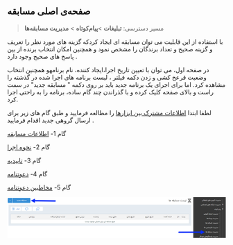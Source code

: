 ﻿## صفحه‌ی اصلی مسابقه

> مسیر دسترسی:  **تبلیغات** >**پیام‌کوتاه** > **مدیریت مسابقه‌ها** 

با استفاده از این قابلیت می توان مسابقه ای ایجاد کردکه گزینه های مورد نظر را تعریف و گزینه صحیح و تعداد برندگان را مشخص نمود  و همچنین امکان انتخاب برنده  از بین پاسخ های صحیح وجود دارد . 

در صفحه اول، می توان با تعیین تاریخ اجرا،ایجاد کننده، نام برنامهو همچنین انتخاب وضعیت قرعخ کشی  و زدن دکمه فیلتر ، لیست برنامه های اجرا شده در گذشته را مشاهده کرد. اما برای اجرای یک برنامه جدید باید بر روی دکمه " مسابقه جدید" در سمت راست و بالای صفحه کلیک کرده و با گذراندن چند گام ساده، برنامه را به راحتی اجرا کرد.

لطفا ابتدا [اطلاعات مشترک بین ابزارها]( http://septadocs.1st.co.com/payamgostar/documents/%D8%A7%D8%B7%D9%84%D8%A7%D8%B9%D8%A7%D8%AA-%D9%85%D8%B4%D8%AA%D8%B1%DA%A9-%D8%A8%DB%8C%D9%86-%D8%A7%D8%A8%D8%B2%D8%A7%D8%B1%D9%87%D8%A7?selectedId=9481e722-68a9-460a-b2d6-57c228705581&menuItemType=1&versionId=a1cb5bd2-9978-4ca7-b9d6-08d951882868) را مطالعه فرمایید و طبق گام های زیر برای ارسال گروهی جدید اقدام فرمایید .


 گام 1- [اطلاعات مسابقه](http://septadocs.1st.co.com/payamgostar/documents/%D8%A7%D8%B7%D9%84%D8%A7%D8%B9%D8%A7%D8%AA-%D9%BE%DB%8C%D8%A7%D9%85-%D9%85%D8%B3%D8%A7%D8%A8%D9%82%D9%87?selectedId=ec470a4c-ca56-423f-9469-09db6a3fb821&menuItemType=1&versionId=a1cb5bd2-9978-4ca7-b9d6-08d951882868)


گام 2-  [نحوه اجرا]( http://septadocs.1st.co.com/payamgostar/documents/%D9%86%D8%AD%D9%88%D9%87-%D8%A7%D8%AC%D8%B1%D8%A7-%D9%85%D8%B3%D8%A7%D8%A8%D9%82%D9%87?selectedId=861e22ea-b4af-4449-a37f-abee4f749f48&menuItemType=1&versionId=a1cb5bd2-9978-4ca7-b9d6-08d951882868)

گام 3-  [تاییدیه]( http://septadocs.1st.co.com/payamgostar/documents/%D8%AA%D8%A7%DB%8C%DB%8C%D8%AF%DB%8C%D9%87-%D9%85%D8%B3%D8%A7%D8%A8%D9%82%D9%87?selectedId=113ab477-bba1-eb11-a032-ac1f6bc6cd90&menuItemType=1&versionId=a1cb5bd2-9978-4ca7-b9d6-08d951882868)

گام 4-  [دعوتنامه]( http://septadocs.1st.co.com/payamgostar/documents/%D8%AF%D8%B9%D9%88%D8%AA-%D9%86%D8%A7%D9%85%D9%87-%D9%85%D8%B3%D8%A7%D8%A8%D9%82%D9%87?selectedId=4c40cd36-9ff7-4fb5-8606-6a52a34aab66&menuItemType=1&versionId=a1cb5bd2-9978-4ca7-b9d6-08d951882868)

گام 5-  [مخاطبین دعوتنامه]( http://septadocs.1st.co.com/payamgostar/documents/%D9%85%D8%AF%DB%8C%D8%B1%DB%8C%D8%AA-%D8%AA%D8%A8%D9%84%DB%8C%D8%BA%D8%A7%D8%AA?selectedId=f4ed2522-d0e7-4334-f614-08d7db063b50&menuItemType=2#)


 ![](advertising-sendingcompetitionsms.png)
 
 
  


